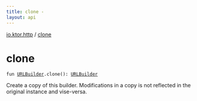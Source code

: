 ```yaml
---
title: clone - 
layout: api
---
```


<div class='api-docs-breadcrumbs'><a href="index.html">io.ktor.http</a> / <a href="./clone.html">clone</a></div>

# clone

<div class="signature"><code><span class="keyword">fun </span><a href="-u-r-l-builder/index.html"><span class="identifier">URLBuilder</span></a><span class="symbol">.</span><span class="identifier">clone</span><span class="symbol">(</span><span class="symbol">)</span><span class="symbol">: </span><a href="-u-r-l-builder/index.html"><span class="identifier">URLBuilder</span></a></code></div>

Create a copy of this builder. Modifications in a copy is not reflected in the original instance and vise-versa.

